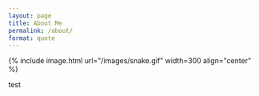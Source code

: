 ```yaml
---
layout: page
title: About Me
permalink: /about/
format: quote
---
```


{% include image.html url="/images/snake.gif" width=300 align="center" %}

test